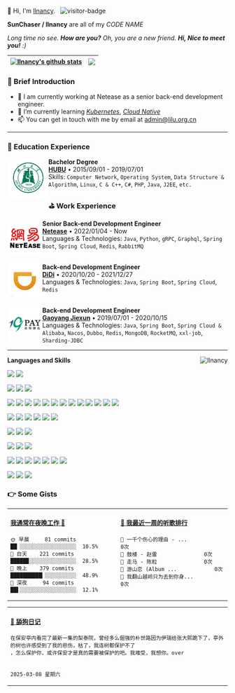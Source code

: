 <p>
    👋 Hi, I'm <a href="https://lilu.org.cn" target="_blank">llnancy</a>.
    &nbsp;&nbsp;<img src="https://visitor-badge.laobi.icu/badge?page_id=llnancy.readme" alt="visitor-badge" />
</p>

<p><b> SunChaser / llnancy</b> are all of my <em>CODE NAME</em></p>

<em>Long time no see. <b>How are you?</b> Oh, you are a new friend. <b>Hi, Nice to meet you!</b> :)</em>

| <a href="https://github.com/llnancy"><img align="center" src="https://github-readme-stats.vercel.app/api?username=llnancy&count_private=true&show_icons=true&icon_color=9370DB&text_color=9370DB&bg_color=ffffff&hide_border=true&hide_title=true&locale=en" alt="llnancy's github stats" /></a> | <a href="https://github.com/llnancy"><img align="center" src="https://github-readme-stats.vercel.app/api/top-langs/?username=llnancy&layout=compact&theme=buefy&hide_border=true&locale=en&card_width=420" /></a> |
|-----------------------------------------------------------------------------------------------------------------------------------------------------------------------------------------------------------------------------------------------------------------------------------------------------------------------|---------------------------------------------------------------------------------------------------------------------------------------------------------------------------------------------------------------------------------|

### 🤡 Brief Introduction

- 🎈 I am currently working at Netease as a senior back-end development engineer.
- 🌱 I’m currently learning [*Kubernetes*](https://kubernetes.io/), [*Cloud Native*](https://www.cncf.io/)
- 📫 You can get in touch with me by email at [admin@lilu.org.cn](mailto:admin@lilu.org.cn)

---

### 📗 Education Experience

[<img align="left" height="94px" width="94px" alt="HUBU" src="./assets/hubu.png"/>](https://www.hubu.edu.cn)

**Bachelor Degree** \
[**HUBU**](https://www.hubu.edu.cn) • 2015/09/01 - 2019/07/01 \
Skills: `Computer Network`, `Operating System`, `Data Structure & Algorithm`, `Linux`, `C & C++`, `C#`, `PHP`, `Java`, `J2EE`, `etc.`

### ⛳ Work Experience

[<img align="left" height="80px" width="80px" alt="Netease" src="./assets/netease.png" />](https://www.163.com)

**Senior Back-end Development Engineer** \
[**Netease**](https://www.163.com) • 2022/01/04 - Now \
Languages & Technologies: `Java`, `Python`, `gRPC`, `Graphql`, `Spring Boot`, `Spring Cloud`, `Redis`, `RabbitMQ` \
<br />

[<img align="left" height="80px" width="80px" alt="DiDi" src="./assets/didi.png" />](https://www.didiglobal.com)

**Back-end Development Engineer** \
[**DiDi**](https://www.didiglobal.com) • 2020/10/20 - 2021/12/27 \
Languages & Technologies: `Java`, `Spring Boot`, `Spring Cloud`, `Redis` \
<br />

[<img align="left" height="80px" width="80px" alt="GaoYang" src="./assets/gaoyang.png" />](http://www.19pay.com.cn)

**Back-end Development Engineer** \
[**Gaoyang Jiexun**](http://www.19pay.com.cn) • 2019/07/01 - 2020/10/15 \
Languages & Technologies: `Java`, `Spring Boot`, `Spring Cloud & Alibaba`, `Nacos`, `Dubbo`, `Redis`, `MongoDB`, `RocketMQ`, `xxl-job`, `Sharding-JDBC`

---
<img align="right" height="160" src="https://count.getloli.com/get/@llnancy" alt="llnancy" />

**Languages and Skills**

[![](https://img.shields.io/badge/macOS-Big%20Sur-292e33?style=flat-square&logo=apple&logoColor=ffffff)](https://www.apple.com/macos/big-sur/)
[![](https://img.shields.io/badge/iPhone-13-999999?style=flat-square&logo=apple&logoColor=ffffff)](https://www.apple.com/)

[![](https://img.shields.io/badge/IDE-Visual%20Studio%20Code-blue?style=flat-square&logo=visual-studio-code&logoColor=ffffff)](https://code.visualstudio.com/)
[![](https://img.shields.io/badge/IDE-IntelliJ%20IDEA-000000?style=flat-square&logo=IntelliJ%20IDEA&logoColor=ffffff)]([https://www.jetbrains.com/zh-cn/idea/)
[![](https://img.shields.io/badge/Google%20Chrome-4285F4?style=flat-square&logo=Google%20Chrome&logoColor=ffffff)]([https://www.google.com/intl/zh-CN/chrome/)

[![](https://img.shields.io/badge/-HTML5-E34F26?style=flat-square&logo=html5&logoColor=white)](https://html.spec.whatwg.org/)
[![](https://img.shields.io/badge/-CSS3-1572B6?style=flat-square&logo=css3&logoColor=white)](https://www.w3.org/Style/CSS/)
[![](https://img.shields.io/badge/-JavaScript-F7DF1E?style=flat-square&logo=JavaScript&logoColor=white)](https://www.javascript.com/)
[![](https://img.shields.io/badge/-TypeScript-007acc?style=flat-square&logo=typescript&logoColor=white)](https://www.typescriptlang.org/)
[![](https://img.shields.io/badge/-Node.js-339933?style=flat-square&logo=Node.js&logoColor=ffffff)](https://nodejs.org/zh-cn/)
[![](https://img.shields.io/badge/-Vue.js-4fc08d?style=flat-square&logo=vue.js&logoColor=ffffff)](https://vuejs.org/)
[![](https://img.shields.io/badge/-React-61dafb?style=flat-square&logo=react&logoColor=ffffff)](https://reactjs.org/)
[![](https://img.shields.io/badge/-Less-1d365d?style=flat-square&logo=less&logoColor=ffffff)](https://lesscss.org/)
[![](https://img.shields.io/badge/-Stylus-ff6347?style=flat-square&logo=stylus&logoColor=ffffff)](https://stylus-lang.com/)
[![](https://img.shields.io/badge/-Webpack-8dd6f9?style=flat-square&logo=webpack&logoColor=white)](https://webpack.js.org/)
[![](https://img.shields.io/badge/-NPM-cb3837?style=flat-square&logo=npm&logoColor=white)](https://npmjs.com/)
[![](https://img.shields.io/badge/-Yarn-2c8ebb?style=flat-square&logo=yarn&logoColor=ffffff)](https://yarnpkg.com/)
[![](https://img.shields.io/badge/-gulp-CF4647?style=flat-square&logo=gulp&logoColor=ffffff)](https://www.gulpjs.com.cn/)

[![](https://img.shields.io/badge/-Java-6DB33F?style=flat-square&logo=Java&logoColor=ffffff)](https://www.java.com/zh-CN/)
[![](https://img.shields.io/badge/-Spring-6DB33F?style=flat-square&logo=Spring&logoColor=ffffff)](https://spring.io/projects/spring-framework)
[![](https://img.shields.io/badge/-Spring%20Boot-6DB33F?style=flat-square&logo=Spring%20Boot&logoColor=ffffff)](https://spring.io/projects/spring-boot)
[![](https://img.shields.io/badge/-GraphQL-E10098?style=flat-square&logo=GraphQL&logoColor=ffffff)](https://graphql.org/)
[![](https://img.shields.io/badge/-Apache%20Maven-C71A36?style=flat-square&logo=Apache%20Maven&logoColor=ffffff)](https://maven.apache.org/)
[![](https://img.shields.io/badge/-Apache%20Tomcat-F8DC75?style=flat-square&logo=Apache%20Tomcat&logoColor=ffffff)](https://tomcat.apache.org/)

[![](https://img.shields.io/badge/-MySQL-4479A1?style=flat-square&logo=MySQL&logoColor=ffffff)](https://www.mysql.com/cn/)
[![](https://img.shields.io/badge/-MongoDB-47a248?style=flat-square&logo=mongodb&logoColor=ffffff)](https://www.mongodb.com/)
[![](https://img.shields.io/badge/-Redis-DC382D?style=flat-square&logo=Redis&logoColor=ffffff)](https://redis.io/)

[![](https://img.shields.io/badge/-RabbitMQ-FF6600?style=flat-square&logo=RabbitMQ&logoColor=ffffff)](https://www.rabbitmq.com/)
[![](https://img.shields.io/badge/-Apache%20RocketMQ-D77310?style=flat-square&logo=Apache%20RocketMQ&logoColor=ffffff)](https://rocketmq.apache.org/)
[![](https://img.shields.io/badge/-etcd-419EDA?style=flat-square&logo=etcd&logoColor=ffffff)](https://etcd.io/)

[![](https://img.shields.io/badge/-Linux-fcc624?style=flat-square&logo=linux&logoColor=white)](https://www.linuxfoundation.org/)
[![](https://img.shields.io/badge/-Bash-4EAA25?style=flat-square&logo=GNU%20Bash&logoColor=ffffff)](https://www.gnu.org/software/bash/)
[![](https://img.shields.io/badge/-Nginx-269539?style=flat-square&logo=nginx&logoColor=ffffff)](https://nginx.org/)
[![](https://img.shields.io/badge/-Docker-2496ED?style=flat-square&logo=docker&logoColor=ffffff)](https://www.docker.com/)
[![](https://img.shields.io/badge/-Kubernetes-326CE5?style=flat-square&logo=Kubernetes&logoColor=ffffff)](https://kubernetes.io/)
[![](https://img.shields.io/badge/-Serverless-fd5750?style=flat-square&logo=serverless&logoColor=ffffff)](https://www.serverless.com/)
[![](https://img.shields.io/badge/-CNCF-231F20?style=flat-square&logo=CNCF&logoColor=ffffff)](https://www.cncf.io/)

[![](https://img.shields.io/badge/-Markdown-000000?style=flat-square&logo=Markdown&logoColor=ffffff)](https://www.markdownguide.org/)
[![](https://img.shields.io/badge/-Hexo-0E83CD?style=flat-square&logo=Hexo&logoColor=ffffff)](https://hexo.io/zh-cn/)
[![](https://img.shields.io/badge/-LeetCode-FFA116?style=flat-square&logo=LeetCode&logoColor=ffffff)](https://leetcode.cn/)

<!-- 动态打字效果 -->
<!-- <h1 align="center">
    <a href="https://github.com/llnancy">
        <img src="https://readme-typing-svg.herokuapp.com?color=9370DB&lines=保持初心，即使笨手笨脚，也会走的很远。;笨鸟先飞&center=true&size=23&width=1000" alt="保持初心，即使笨手笨脚，也会走的很远。" />
    </a>
</h1> -->

<!-- 贪吃蛇代码贡献图 -->
<!--
<div align="center">
    <img src="./assets/github-contribution-grid-snake.svg" alt="github-contribution-grid-snake" />
</div>
-->

<!--
⬇️**点击下方图片留言**⬇️

<a href="https://chat.getloli.com/room/@llnancy.github?title=llnancy的Github留言板" target="_blank">![](https://chat.getloli.com/room/@llnancy.github/svg?width=620&height=140&limit=20&theme=light&title=llnancy@github:%20~&fontSize=13)</a>
-->

### 👉 Some Gists

<table>
<tr>
<td valign="top" width="50%">

<!-- productive-box start -->
#### <a href="https://gist.github.com/f5eada56197da823b4cac1050a267745" target="_blank">我通常在夜晚工作 🦉</a>
```text
🌞 早晨     81 commits  ██▏░░░░░░░░░░░░░░░░░░  10.5%
🌆 白天    221 commits  █████▉░░░░░░░░░░░░░░░  28.5%
🌃 晚上    379 commits  ██████████▎░░░░░░░░░░  48.9%
🌙 深夜     94 commits  ██▌░░░░░░░░░░░░░░░░░░  12.1%
```
<!-- productive-box end -->

</td>
<td valign="top" width="50%">

<!-- netease-music-box start -->
#### <a href="https://gist.github.com/475826c54f1a5cd2037aa96c604043c0" target="_blank">🎵 我最近一周的听歌排行</a>
```text
🥇 一千个伤心的理由 - ...			0次    
🥈 鼓楼 - 赵雷				0次    
🥉 走马 - 陈粒				0次    
🏅 游山恋 (Album ...			0次    
🏅 我翻山越岭只为去到你身...			0次    
```

<!-- netease-music-box end -->

</td>
</tr>
</table>

<table>
<tr>
<td colspan="2">

<!-- dog-box start -->
#### <a href="https://gist.github.com/e85d2e5765110be1d8cfe57f2557a130" target="_blank">🐶 舔狗日记</a>
```text
在保安亭内看完了最新一集的梨泰院，曾经多么倔强的朴世路因为伊瑞给张大熙跪下了，亭外的树也许感受到了我的悲伤，枯了，我连树都保护不了
，怎么保护你，或许保安才是真的需要被保护的吧。我难受，我想你。over

                                                                                            2025-03-08 星期六
```
<!-- dog-box end -->

</td>
</tr>
</table>
